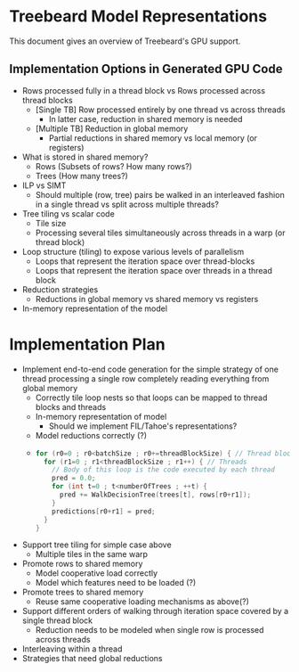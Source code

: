 # Treebeard Model Representations

This document gives an overview of Treebeard's GPU support.

## Implementation Options in Generated GPU Code

* Rows processed fully in a thread block vs Rows processed across thread blocks
  * [Single TB] Row processed entirely by one thread vs across threads
    * In latter case, reduction in shared memory is needed 
  * [Multiple TB] Reduction in global memory
    * Partial reductions in shared memory vs local memory (or registers)
* What is stored in shared memory?
  * Rows (Subsets of rows? How many rows?)
  * Trees (How many trees?)
* ILP vs SIMT
  * Should multiple (row, tree) pairs be walked in an interleaved fashion in a single thread vs split across multiple threads? 
* Tree tiling vs scalar code 
  * Tile size
  * Processing several tiles simultaneously across threads in a warp (or thread block)
* Loop structure (tiling) to expose various levels of parallelism
  * Loops that represent the iteration space over thread-blocks
  * Loops that represent the iteration space over threads in a thread block
* Reduction strategies
  * Reductions in global memory vs shared memory vs registers
* In-memory representation of the model

# Implementation Plan

* Implement end-to-end code generation for the simple strategy of one thread processing a single row completely reading everything from global memory
  * Correctly tile loop nests so that loops can be mapped to thread blocks and threads
  * In-memory representation of model
    * Should we implement FIL/Tahoe's representations?
  * Model reductions correctly (?)
  * ```C++
    for (r0=0 ; r0<batchSize ; r0+=threadBlockSize) { // Thread blocks
      for (r1=0 ; r1<threadBlockSize ; r1++) { // Threads
        // Body of this loop is the code executed by each thread
        pred = 0.0;
        for (int t=0 ; t<numberOfTrees ; ++t) {
          pred += WalkDecisionTree(trees[t], rows[r0+r1]);
        }
        predictions[r0+r1] = pred;
      }
    }
    ```
* Support tree tiling for simple case above
  * Multiple tiles in the same warp
* Promote rows to shared memory
  * Model cooperative load correctly
  * Model which features need to be loaded (?)
* Promote trees to shared memory
  * Reuse same cooperative loading mechanisms as above(?)
* Support different orders of walking through iteration space covered by a single thread block
  * Reduction needs to be modeled when single row is processed across threads
* Interleaving within a thread
* Strategies that need global reductions
